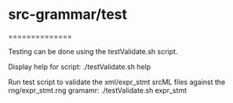 # src-grammar/test
==============

Testing can be done using the testValidate.sh script.  


Display help for script:
	./testValidate.sh help

Run test script to validate the xml/expr_stmt srcML files against the rng/expr_stmt.rng gramamr:
	./testValidate.sh expr_stmt

